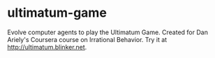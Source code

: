 ultimatum-game
==============

Evolve computer agents to play the Ultimatum Game. Created for Dan Ariely's Coursera course on Irrational Behavior. Try it at http://ultimatum.blinker.net.
